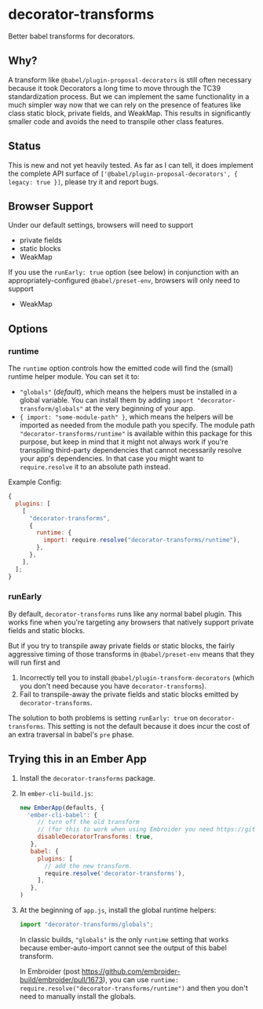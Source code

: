 # decorator-transforms

Better babel transforms for decorators.

## Why?

A transform like `@babel/plugin-proposal-decorators` is still often necessary because it took Decorators a long time to move through the TC39 standardization process. But we can implement the same functionality in a much simpler way now that we can rely on the presence of features like class static block, private fields, and WeakMap. This results in significantly smaller code and avoids the need to transpile other class features.

## Status

This is new and not yet heavily tested. As far as I can tell, it does implement the complete API surface of `['@babel/plugin-proposal-decorators', { legacy: true }]`, please try it and report bugs.

## Browser Support

Under our default settings, browsers will need to support

- private fields
- static blocks
- WeakMap

If you use the `runEarly: true` option (see below) in conjunction with an appropriately-configured `@babel/preset-env`, browsers will only need to support

- WeakMap

## Options

### runtime

The `runtime` option controls how the emitted code will find the (small) runtime helper module. You can set it to:

- `"globals"` (_default_), which means the helpers must be installed in a global variable.
  You can install them by adding `import "decorator-transform/globals"` at the
  very beginning of your app.
- `{ import: "some-module-path" }`, which means the helpers will be imported as needed from the module path you specify. The module path `"decorator-transforms/runtime"` is available within this package for this purpose, but keep in mind that it might not always work if you're transpiling third-party dependencies that cannot necessarily resolve your app's dependencies. In that case you might want to `require.resolve` it to an absolute path instead.

Example Config:

```js
{
  plugins: [
    [
      "decorator-transforms",
      {
        runtime: {
          import: require.resolve("decorator-transforms/runtime"),
        },
      },
    ],
  ];
}
```

### runEarly

By default, `decorator-transforms` runs like any normal babel plugin. This works fine when you're targeting any browsers that natively support private fields and static blocks.

But if you try to transpile away private fields or static blocks, the fairly aggressive timing of those transforms in `@babel/preset-env` means that they will run first and

1.  Incorrectly tell you to install `@babel/plugin-transform-decorators` (which you don't need because you have `decorator-transforms`).
2.  Fail to transpile-away the private fields and static blocks emitted by `decorator-transforms`.

The solution to both problems is setting `runEarly: true` on `decorator-transforms`. This setting is not the default because it does incur the cost of an extra traversal in babel's `pre` phase.

## Trying this in an Ember App

1. Install the `decorator-transforms` package.
2. In `ember-cli-build.js`:

   ```js
   new EmberApp(defaults, {
     'ember-cli-babel': {
        // turn off the old transform
        // (for this to work when using Embroider you need https://github.com/embroider-build/embroider/pull/1673)
        disableDecoratorTransforms: true,
      },
      babel: {
        plugins: [
          // add the new transform.
          require.resolve('decorator-transforms'),
        ],
      },
   )
   ```

3. At the beginning of `app.js`, install the global runtime helpers:

   ```js
   import "decorator-transforms/globals";
   ```

   In classic builds, `"globals"` is the only `runtime` setting that works because ember-auto-import cannot see the output of this babel transform.

   In Embroider (post https://github.com/embroider-build/embroider/pull/1673), you can use `runtime: require.resolve("decorator-transforms/runtime")` and then you don't need to manually install the globals.
